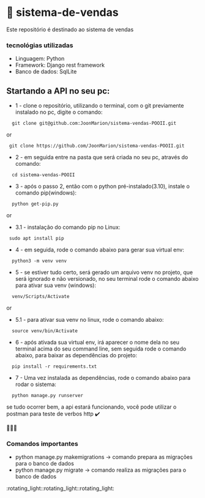# 📍 sistema-de-vendas

<p>Este repositório é destinado ao sistema de vendas<p/>
<h3>tecnológias utilizadas</h3>
<ul>
  <li>Linguagem: Python</li>
  <li>Framework: Django rest framework</li>
  <li>Banco de dados: SqlLite</li>
</ul>


## Startando a API no seu pc:

* 1 - clone o repositório, utilizando o terminal, com o git previamente instalado no pc, digite o comando:

```
  git clone git@github.com:JoonMarion/sistema-vendas-POOII.git
```
or

```
 git clone https://github.com/JoonMarion/sistema-vendas-POOII.git
```

* 2 - em seguida entre na pasta que será criada no seu pc, através do comando:
```
  cd sistema-vendas-POOII
```

* 3 - após o passo 2, então com o python pré-instalado(3.10), instale o comando pip(windows):

```
  python get-pip.py
```
or
* 3.1 - instalação do comando pip no Linux:
```
 sudo apt install pip
```

* 4 - em seguida, rode o comando abaixo para gerar sua virtual env:
```
  python3 -m venv venv
```

* 5 - se estiver tudo certo, será gerado um arquivo venv no projeto, que será ignorado e não versionado, no seu terminal rode o comando abaixo para ativar sua venv (windows):

```
  venv/Scripts/Activate
```
or
* 5.1 - para ativar sua venv no linux, rode o comando abaixo:

```
  source venv/bin/Activate
```
* 6 - após ativada sua virtual env, irá aparecer o nome dela no seu terminal acima do seu command line, sem seguida rode o comando abaixo, para baixar as dependências do projeto:
```
  pip install -r requirements.txt
```

* 7 - Uma vez instalada as dependências, rode o comando abaixo para rodar o sistema:
```
  python manage.py runserver
```

<p> se tudo ocorrer bem, a api estará funcionando, você pode utilizar o postman para teste de verbos http ✔️ <p/>

:rotating_light::rotating_light::rotating_light:
<h3>Comandos importantes</h3>
<ul>
  <li>python manage.py makemigrations -> comando prepara as migrações para o banco de dados</li>
  <li>python manage.py migrate -> comando realiza as migrações para o banco de dados</li>
</ul>
:rotating_light::rotating_light::rotating_light:

